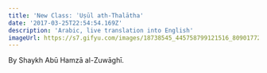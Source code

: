 ```yaml
---
title: 'New Class: ʾUṣūl ath-Thalātha'
date: '2017-03-25T22:54:54.169Z'
description: 'Arabic, live translation into English'
imageUrl: https://s7.gifyu.com/images/18738545_445758799121516_8090177270189008146_o.jpg_nc_cat106_nc_sid8024bb_nc_ohcG77N2r6xDQ4AX89HetY_nc_htscontent.fybz1-1.jpg
---
```


By Shaykh Abū Hamzā al-Zuwāghī.
